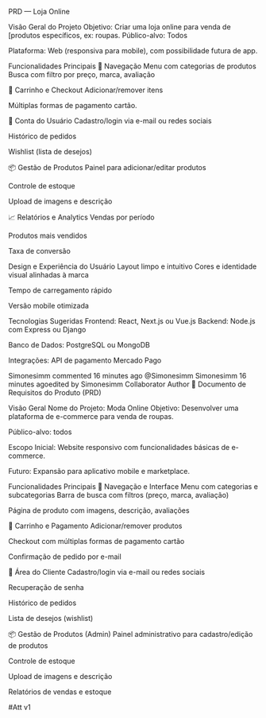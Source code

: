 PRD — Loja Online

Visão Geral do Projeto Objetivo: Criar uma loja online para venda de [produtos específicos, ex: roupas. Público-alvo: Todos

Plataforma: Web (responsiva para mobile), com possibilidade futura de app.

Funcionalidades Principais 🧭 Navegação Menu com categorias de produtos Busca com filtro por preço, marca, avaliação

🛒 Carrinho e Checkout Adicionar/remover itens

Múltiplas formas de pagamento cartão.

👤 Conta do Usuário Cadastro/login via e-mail ou redes sociais

Histórico de pedidos

Wishlist (lista de desejos)

📦 Gestão de Produtos Painel para adicionar/editar produtos

Controle de estoque

Upload de imagens e descrição

📈 Relatórios e Analytics Vendas por período

Produtos mais vendidos

Taxa de conversão

Design e Experiência do Usuário Layout limpo e intuitivo Cores e identidade visual alinhadas à marca

Tempo de carregamento rápido

Versão mobile otimizada

Tecnologias Sugeridas Frontend: React, Next.js ou Vue.js Backend: Node.js com Express ou Django

Banco de Dados: PostgreSQL ou MongoDB

Integrações: API de pagamento Mercado Pago

Simonesimm commented 16 minutes ago @Simonesimm Simonesimm 16 minutes agoedited by Simonesimm Collaborator Author 📄 Documento de Requisitos do Produto (PRD)

Visão Geral Nome do Projeto: Moda Online Objetivo: Desenvolver uma plataforma de e-commerce para venda de roupas.

Público-alvo: todos

Escopo Inicial: Website responsivo com funcionalidades básicas de e-commerce.

Futuro: Expansão para aplicativo mobile e marketplace.

Funcionalidades Principais 🧭 Navegação e Interface Menu com categorias e subcategorias Barra de busca com filtros (preço, marca, avaliação)

Página de produto com imagens, descrição, avaliações

🛒 Carrinho e Pagamento Adicionar/remover produtos

Checkout com múltiplas formas de pagamento cartão

Confirmação de pedido por e-mail

👤 Área do Cliente Cadastro/login via e-mail ou redes sociais

Recuperação de senha

Histórico de pedidos

Lista de desejos (wishlist)

📦 Gestão de Produtos (Admin) Painel administrativo para cadastro/edição de produtos

Controle de estoque

Upload de imagens e descrição

Relatórios de vendas e estoque

#Att v1